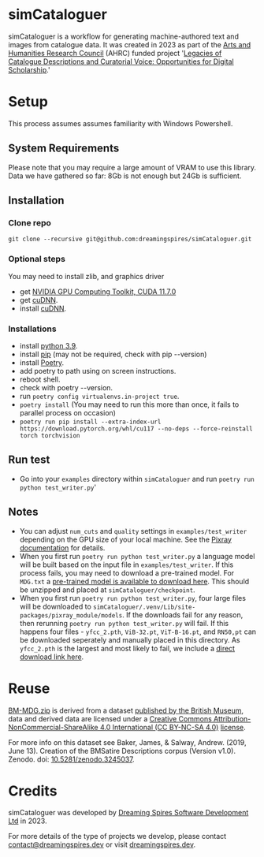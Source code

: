 # simCataloguer

simCataloguer is a workflow for generating machine-authored text and images from catalogue data. It was created in 2023 as part of the [Arts and Humanities Research Council](https://www.ukri.org/councils/ahrc/) (AHRC) funded project '[Legacies of Catalogue Descriptions and Curatorial Voice: Opportunities for Digital Scholarship](https://cataloguelegacies.github.io/).'

# Setup

This process assumes assumes familiarity with Windows Powershell.

## System Requirements

Please note that you may require a large amount of VRAM to use this library. Data we have gathered so far: 8Gb is not enough but 24Gb is sufficient.

## Installation

### Clone repo

`git clone --recursive git@github.com:dreamingspires/simCataloguer.git`

### Optional steps

You may need to install zlib, and graphics driver

- get [NVIDIA GPU Computing Toolkit, CUDA 11.7.0](https://developer.nvidia.com/cuda-11-7-0-download-archive)
- get [cuDNN](https://developer.nvidia.com/rdp/cudnn-download).
- install [cuDNN](https://docs.nvidia.com/deeplearning/cudnn/install-guide/index.html).

### Installations

- install [python 3.9](https://www.python.org/downloads/release/python-3913/).
- install [pip](https://pip.pypa.io/en/stable/installation/) (may not be required, check with pip --version)
- install [Poetry](https://python-poetry.org/docs/#installation).
- add poetry to path using on screen instructions.
- reboot shell.
- check with poetry --version.
- run `poetry config virtualenvs.in-project true`.
- `poetry install` (You may need to run this more than once, it fails to parallel process on occasion)
- `poetry run pip install --extra-index-url https://download.pytorch.org/whl/cu117 --no-deps --force-reinstall torch torchvision`

## Run test

- Go into your `examples` directory within `simCataloguer` and run `poetry run python test_writer.py`'

## Notes

- You can adjust `num_cuts` and `quality` settings in `examples/test_writer` depending on the GPU size of your local machine. See the [Pixray documentation](https://dazhizhong.gitbook.io/pixray-docs/docs/primary-settings) for details.
- When you first run `poetry run python test_writer.py` a language model will be built based on the input file in `examples/test_writer`. If this process fails, you may need to download a pre-trained model. For `MDG.txt` a [pre-trained model is available to download here](https://drive.google.com/file/d/1lqEbEo_VMOuAfCvnZ220Z-Wb7GfsE3lA/view?usp=sharing). This should be unzipped and placed at `simCataloguer/checkpoint`.
- When you first run `poetry run python test_writer.py`, four large files will be downloaded to `simCataloguer/.venv/Lib/site-packages/pixray_module/models`. If the downloads fail for any reason, then rerunning `poetry run python test_writer.py` will fail. If this happens four files - `yfcc_2.pth`, `ViB-32.pt`, `ViT-B-16.pt`, and `RN50,pt` can be downloaded seperately and manually placed in this directory. As `yfcc_2.pth` is the largest and most likely to fail, we include a [direct download link here](https://the-eye.eu/public/AI/models/v-diffusion/yfcc_2.pth).

# Reuse

[BM-MDG.zip](https://github.com/CatalogueLegacies/antconc.github.io/blob/gh-pages/data/BM-MDG.zip) is derived from a dataset [published by the British Museum](https://www.britishmuseum.org/about_this_site/terms_of_use/copyright_and_permissions.aspx), data and derived data are licensed under a [Creative Commons Attribution-NonCommercial-ShareAlike 4.0 International (CC BY-NC-SA 4.0)](https://creativecommons.org/licenses/by-nc-sa/4.0/) [license](https://github.com/CuratorialVoice/data/blob/master/README.md).

For more info on this dataset see Baker, James, & Salway, Andrew. (2019, June 13). Creation of the BMSatire Descriptions corpus (Version v1.0). Zenodo. doi: [10.5281/zenodo.3245037](http://doi.org/10.5281/zenodo.3245037).

# Credits

simCataloguer was developed by [Dreaming Spires Software Development Ltd](https://dreamingspires.dev/
) in 2023.

For more details of the type of projects we develop, please contact contact@dreamingspires.dev or visit [dreamingspires.dev](https://dreamingspires.dev/).
